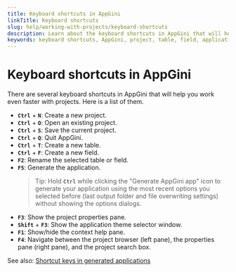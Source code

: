 ```yaml
---
title: Keyboard shortcuts in AppGini
linkTitle: Keyboard shortcuts
slug: help/working-with-projects/keyboard-shortcuts
description: Learn about the keyboard shortcuts in AppGini that will help you work even faster with projects.
keywords: keyboard shortcuts, AppGini, project, table, field, application, theme, context help, project browser, properties pane, project search box
---
```


# Keyboard shortcuts in AppGini

There are several keyboard shortcuts in AppGini that will help you work even faster with projects. Here is a list of them. 

* **` Ctrl `** + **` N `**: Create a new project.
* **` Ctrl `** + **` O `**: Open an existing project.
* **` Ctrl `** + **` S `**: Save the current project.
* **` Ctrl `** + **` Q `**: Quit AppGini.
* **` Ctrl `** + **` T `**: Create a new table.
* **` Ctrl `** + **` F `**: Create a new field.
* **` F2 `**: Rename the selected table or field.
* **` F5 `**: Generate the application.  
  > Tip: Hold **` Ctrl `** while clicking the "Generate AppGini app" icon to generate your application using the most recent options you selected before (last output folder and file overwriting settings) without showing the options dialogs.
* **` F3 `**: Show the project properties pane.
* **` Shift `** + **` F3 `**: Show the application theme selector window.
* **` F1 `**: Show/hide the context help pane.
* **` F4 `**: Navigate between the project browser (left pane), the properties pane (right pane), and the project search box.

See also: [Shortcut keys in generated applications](/appgini/help/working-with-generated-web-database-application/shortcut-keys/)



